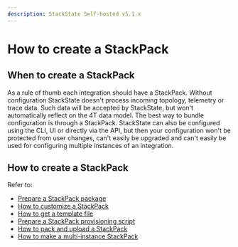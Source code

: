 ```yaml
---
description: StackState Self-hosted v5.1.x 
---
```


# How to create a StackPack

## When to create a StackPack

As a rule of thumb each integration should have a StackPack. Without configuration StackState doesn't process incoming topology, telemetry or trace data. Such data will be accepted by StackState, but won't automatically reflect on the 4T data model. The best way to bundle configuration is through a StackPack. StackState can also be configured using the CLI, UI or directly via the API, but then your configuration won't be protected from user changes, can't easily be upgraded and can't easily be used for configuring multiple instances of an integration.

## How to create a StackPack

Refer to:

* [Prepare a StackPack package](prepare_package.md)
* [How to customize a StackPack](how_to_customize_a_stackpack.md)
* [How to get a template file](how_to_get_a_template_file.md)
* [Prepare a StackPack provisioning script](prepare_stackpack_provisioning_script.md)
* [How to pack and upload a StackPack](how_to_pack_and_upload_stackpack.md)
* [How to make a multi-instance StackPack](how_to_make_a_multi-instance_stackpack.md)

